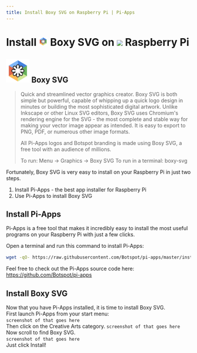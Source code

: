 ```yaml
---
title: Install Boxy SVG on Raspberry Pi | Pi-Apps
---
```

# Install <img src="/img/app-icons/Boxy SVG/icon-64.png" height=24> Boxy SVG on <img src=https://www.vectorlogo.zone/logos/raspberrypi/raspberrypi-icon.svg height=24> Raspberry Pi

## <img src="/img/app-icons/Boxy SVG/icon-64.png"> Boxy SVG
> Quick and streamlined vector graphics creator.
> Boxy SVG is both simple but powerful, capable of whipping up a quick logo design in minutes or building the most sophisticated digital artwork. Unlike Inkscape or other Linux SVG editors, Boxy SVG uses Chromium's rendering engine for the SVG - the most complete and stable way for making your vector image appear as intended. It is easy to export to PNG, PDF, or numerous other image formats.
>
> All Pi-Apps logos and Botspot branding is made using Bosy SVG, a free tool with an audience of millions.
>
> To run: Menu -> Graphics -> Boxy SVG
> To run in a terminal: boxy-svg

Fortunately, Boxy SVG is very easy to install on your Raspberry Pi in just two steps.
1. Install Pi-Apps - the best app installer for Raspberry Pi
2. Use Pi-Apps to install Boxy SVG

## Install Pi-Apps

Pi-Apps is a free tool that makes it incredibly easy to install the most useful programs on your Raspberry Pi with just a few clicks. 

Open a terminal and run this command to install Pi-Apps:
```bash
wget -qO- https://raw.githubusercontent.com/Botspot/pi-apps/master/install | bash
```
Feel free to check out the Pi-Apps source code here: https://github.com/Botspot/pi-apps

## Install Boxy SVG

Now that you have Pi-Apps installed, it is time to install Boxy SVG.  
First launch Pi-Apps from your start menu:  
`screenshot of that goes here`  
Then click on the Creative Arts category.
`screenshot of that goes here`  
Now scroll to find Boxy SVG.  
`screenshot of that goes here`  
Just click Install!
